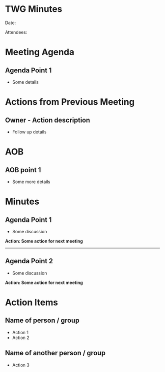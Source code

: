 # TWG Minutes

Date:

Attendees:

# Meeting Agenda

## Agenda Point 1
- Some details

# Actions from Previous Meeting
## Owner - Action description
- Follow up details

# AOB

## AOB point 1
- Some more details

# Minutes

## Agenda Point 1
- Some discussion


**Action: Some action for next meeting**

---

## Agenda Point 2
- Some discussion

**Action: Some action for next meeting**

# Action Items

## Name of person / group
- Action 1
- Action 2

## Name of another person / group
- Action 3